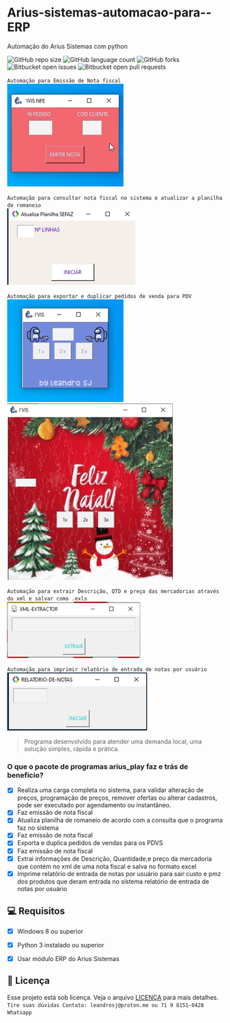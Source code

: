# Arius-sistemas-automacao-para--ERP
Automação do Arius Sistemas com python


![GitHub repo size](https://img.shields.io/github/repo-size/iuricode/README-template?style=for-the-badge)
![GitHub language count](https://img.shields.io/github/languages/count/iuricode/README-template?style=for-the-badge)
![GitHub forks](https://img.shields.io/github/forks/iuricode/README-template?style=for-the-badge)
![Bitbucket open issues](https://img.shields.io/bitbucket/issues/iuricode/README-template?style=for-the-badge)
![Bitbucket open pull requests](https://img.shields.io/bitbucket/pr-raw/iuricode/README-template?style=for-the-badge)

`Automação para Emissão de Nota fiscal`<br>
<img src="https://raw.githubusercontent.com/leandroSJ/Arius-sistemas-automacao-para-ERP/main/print/emitir-nota.png" alt="Emitir nota fiscal">

`Automação para consultar nota fiscal no sistema e atualizar a planilha de romaneio`<br>
<img src="https://raw.githubusercontent.com/leandroSJ/Arius-sistemas-automacao-para-ERP/main/print/atualiza-planilha.png" alt="Atualizar Planilha">

`Automação para exportar e duplicar pedidos de venda para PDV`<br>
<img src="https://raw.githubusercontent.com/leandroSJ/Arius-sistemas-automacao-para-ERP/main/print/duplica-pedido1.png" alt="duplica-pedido"><br>
<img src="https://raw.githubusercontent.com/leandroSJ/Arius-sistemas-automacao-para-ERP/main/print/duplica-pedido.png" alt="duplica-pedido">

`Automação para extrair Descrição, QTD e preço das mercadorias através do xml e salvar como .exls`<br>
<img src="https://raw.githubusercontent.com/leandroSJ/Arius-sistemas-automacao-para-ERP/main/print/xml-extractor.png" alt="extrair xml">

`Automação para imprimir relatório de entrada de notas por usuário`<br>
<img src="https://raw.githubusercontent.com/leandroSJ/Arius-sistemas-automacao-para-ERP/main/print/Captura de tela de 2023-01-11 21-12-01.png" alt="relatório de entrada de notas por usuário">

> Programa desenvolvido para atender uma demanda local, uma solução simples, rápida e prática.

### O que o pacote de programas arius_play faz e trás de beneficio?

- [x] Realiza uma carga completa no sistema, para validar alteração de preços, programação de preços, remover ofertas ou alterar cadastros,
      pode ser executado por agendamento ou instantâneo.
- [x] Faz emissão de nota fiscal
- [x] Atualiza planilha de romaneio de acordo com a consulta que o programa faz no sistema
- [x] Faz emissão de nota fiscal
- [x] Exporta e duplica pedidos de vendas para os PDVS
- [x] Faz emissão de nota fiscal
- [x] Extrai informações de Descrição, Quantidade,e preço da mercadoria que contém no xml de uma nota fiscal e salva no formato excel
- [x] Imprime relatório de entrada de notas por usuário para sair custo e pmz dos produtos que deram entrada no sistema
relatório de entrada de notas por usuário

## 💻 Requisitos
- [x] Windows 8 ou superior
- [x] Python 3 instalado ou superior
- [x] Usar módulo ERP do Arius Sistemas



## 📝 Licença

Esse projeto está sob licença. Veja o arquivo [LICENÇA](LICENSE.md) para mais detalhes.<br>
`Tire suas dúvidas Contato: leandrosj@proton.me ou 71 9 8151-0428 Whatsapp`
